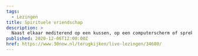 ```yaml
---
tags:
  - Lezingen
title: Spirituele vriendschap
description: >
  Naast elkaar mediterend op een kussen, op een computerscherm of sprekend en handelend in het dagelijkse doen: we leren mediteren in relatie met anderen. Spirituele vrienden spiegelen en steunen je. Ank Schravendeel doet vipassana meditatie sinds 1988, is betrokken bij het vipassana centrum in Groningen en een sangha in Leeuwarden; ze is docent bij de Dhamma Verdiepings Cursus.
published: 2020-12-06T12:00:00Z
href: https://www.30now.nl/terugkijken/live-lezingen/34680/
---
```

